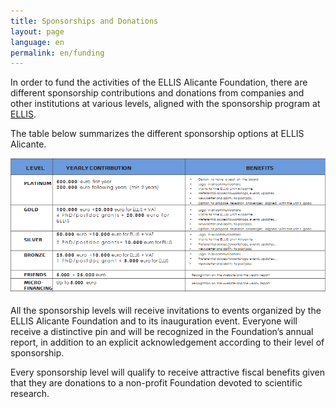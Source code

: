 ```yaml
---
title: Sponsorships and Donations
layout: page
language: en
permalink: en/funding
---
```


In order to fund the activities of the ELLIS Alicante Foundation, there are different sponsorship contributions and donations from companies and other institutions at various levels, aligned with the sponsorship program at [ELLIS](https://ellis.eu/sponsorship).

The table below summarizes the different sponsorship options at ELLIS Alicante. 

![image-20201115181220994](../image-20201115181220994.png)

All the sponsorship levels will receive invitations to events organized by the ELLIS Alicante Foundation and to its inauguration event. Everyone will receive a distinctive pin and will be recognized in the Foundation’s annual report, in addition to an explicit acknowledgement according to their level of sponsorship.

Every sponsorship level will qualify to receive attractive fiscal benefits given that they are donations to a non-profit Foundation devoted to scientific research.